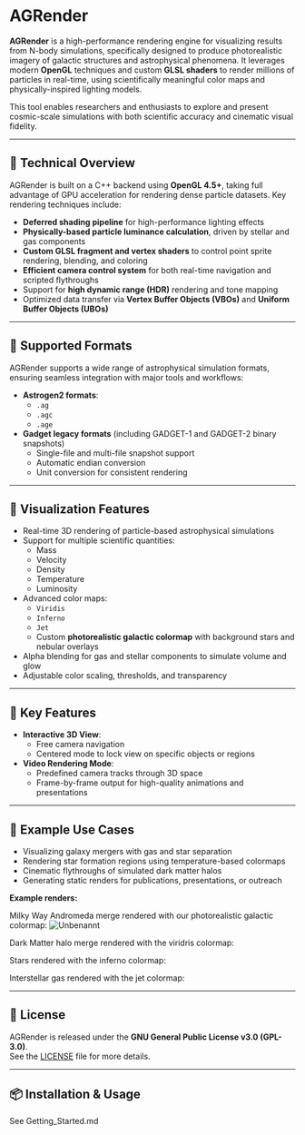 # AGRender

**AGRender** is a high-performance rendering engine for visualizing results from N-body simulations, specifically designed to produce photorealistic imagery of galactic structures and astrophysical phenomena. It leverages modern **OpenGL** techniques and custom **GLSL shaders** to render millions of particles in real-time, using scientifically meaningful color maps and physically-inspired lighting models.

This tool enables researchers and enthusiasts to explore and present cosmic-scale simulations with both scientific accuracy and cinematic visual fidelity.

---

## 🔧 Technical Overview

AGRender is built on a C++ backend using **OpenGL 4.5+**, taking full advantage of GPU acceleration for rendering dense particle datasets. Key rendering techniques include:

- **Deferred shading pipeline** for high-performance lighting effects
- **Physically-based particle luminance calculation**, driven by stellar and gas components
- **Custom GLSL fragment and vertex shaders** to control point sprite rendering, blending, and coloring
- **Efficient camera control system** for both real-time navigation and scripted flythroughs
- Support for **high dynamic range (HDR)** rendering and tone mapping
- Optimized data transfer via **Vertex Buffer Objects (VBOs)** and **Uniform Buffer Objects (UBOs)**

---

## 📁 Supported Formats

AGRender supports a wide range of astrophysical simulation formats, ensuring seamless integration with major tools and workflows:

- **Astrogen2 formats**:
  - `.ag`
  - `.agc`
  - `.age`
- **Gadget legacy formats** (including GADGET-1 and GADGET-2 binary snapshots)
  - Single-file and multi-file snapshot support
  - Automatic endian conversion
  - Unit conversion for consistent rendering

---

## 🎨 Visualization Features

- Real-time 3D rendering of particle-based astrophysical simulations
- Support for multiple scientific quantities:
  - Mass
  - Velocity
  - Density
  - Temperature
  - Luminosity
- Advanced color maps:
  - `Viridis`
  - `Inferno`
  - `Jet`
  - Custom **photorealistic galactic colormap** with background stars and nebular overlays
- Alpha blending for gas and stellar components to simulate volume and glow
- Adjustable color scaling, thresholds, and transparency

---

## 🎥 Key Features

- **Interactive 3D View**:
  - Free camera navigation
  - Centered mode to lock view on specific objects or regions
- **Video Rendering Mode**:
  - Predefined camera tracks through 3D space
  - Frame-by-frame output for high-quality animations and presentations

---

## 🚀 Example Use Cases

- Visualizing galaxy mergers with gas and star separation
- Rendering star formation regions using temperature-based colormaps
- Cinematic flythroughs of simulated dark matter halos
- Generating static renders for publications, presentations, or outreach

**Example renders:**

Milky Way Andromeda merge rendered with our photorealistic galactic colormap:
![Unbenannt](https://github.com/user-attachments/assets/3b3122b5-c628-4eeb-bcbe-d90348ee1afd)

Dark Matter halo merge rendered with the viridris colormap:

Stars rendered with the inferno colormap:

Interstellar gas rendered with the jet colormap:

---

## 📄 License

AGRender is released under the **GNU General Public License v3.0 (GPL-3.0)**.  
See the [LICENSE](./LICENSE) file for more details.

---

## 📦 Installation & Usage

See Getting_Started.md
